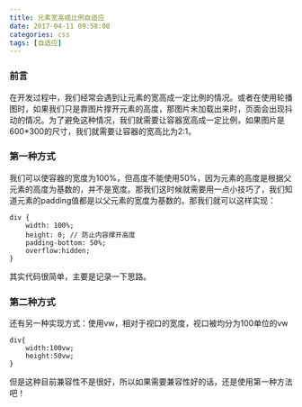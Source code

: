 ```yaml
---
title: 元素宽高成比例自适应
date: 2017-04-11 09:58:08
categories: css
tags: [自适应]
---
```

### 前言
在开发过程中，我们经常会遇到让元素的宽高成一定比例的情况。或者在使用轮播图时，如果我们只是靠图片撑开元素的高度，那图片未加载出来时，页面会出现抖动的情况。为了避免这种情况，我们就需要让容器宽高成一定比例，如果图片是600*300的尺寸，我们就需要让容器的宽高比为2:1。
<!--more-->
### 第一种方式
我们可以使容器的宽度为100%，但高度不能使用50%，因为元素的高度是根据父元素的高度为基数的，并不是宽度。那我们这时候就需要用一点小技巧了，我们知道元素的padding值都是以父元素的宽度为基数的。那我们就可以这样实现：
```
div {
    width: 100%;
    height: 0; // 防止内容撑开高度
    padding-bottom: 50%;
    overflow:hidden;
}
```
其实代码很简单，主要是记录一下思路。
### 第二种方式
还有另一种实现方式：使用vw，相对于视口的宽度，视口被均分为100单位的vw
```
div{
    width:100vw;
    height:50vw;
}
```
但是这种目前兼容性不是很好，所以如果需要兼容性好的话，还是使用第一种方法吧！